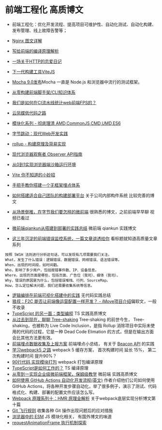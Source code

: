 # 前端工程化 高质博文
* 前端工程化：优化开发流程、提高项目可维护性、自动化测试、自动化构建、发布管理、线上故障告警等；

* [Nginx 图文详解](https://mp.weixin.qq.com/s/vZkXcMOOWu0tsZ_5a6gtew)
* [写给前端的编译原理解析](https://mp.weixin.qq.com/s/Ck5M7vyMe8_8GNqZtA3e0w)
* [一场关于HTTP的恋爱日记](https://mp.weixin.qq.com/s/7Bp8Q9ySIXpnaBfO4jk6Vw)
* [下一代构建工具ViteJS](https://mp.weixin.qq.com/s/NKquEOw1ZP-n2CXcJq9zQw)
* [Mocha 9.0发布](https://github.com/mochajs/mocha/releases/tag/v9.0.0)Mocha 一直是 Node.js 和浏览器中流行的测试框架。
* [从零构建前端脚手架/CLI知识体系](https://juejin.cn/post/6966119324478079007#heading-22)
* [我们是如何在CI流水线统计web前端FPS的？](https://mp.weixin.qq.com/s/fD-jtZ0ETUWwyL3YhmA3kw)
* [云凤蝶低代码之路](https://mp.weixin.qq.com/s/uWLwjJ-fjDL2BR2i7aebVw)
* [模块化系列 - 彻底理清 AMD,CommonJS,CMD,UMD,ES6](https://zhuanlan.zhihu.com/p/108217164)
* [字节跳动：现代Web开发实践](https://mp.weixin.qq.com/s/0VDBAgEvqB1xiUs540Fu9A)
* [rollup - 构建原理及简易实现](https://mp.weixin.qq.com/s/diE0M-TWtGoYUUTfTNN26A)
* [现代浏览器观察者 Observer API指南](https://juejin.cn/post/6844903976937209863#heading-4)
* [从0到1实现浏览器端沙箱运行环境](https://mp.weixin.qq.com/s/7CD_F0hEZtYRK0fvBWb_gQ)
* [Vite 你不知道的小妙招](https://mp.weixin.qq.com/s/J_HBCBATgVEexbhzKvb2wQ)
* [手把手教你搭建一个无框架埋点体系](https://mp.weixin.qq.com/s/TcaOUBMBBEGQoQPAjYXb_Q)
* [如何搭建适合自己团队的构建部署平台](https://mp.weixin.qq.com/s/sI-2j9kxAFbZdGSdDnMtVA) 关于公司内部构件系统 比较完善的博文
* [从场景倒推，在字节我们要怎样的微前端](https://mp.weixin.qq.com/s/pTjaje1LUQ2K6VnfsM2eSg) 很熟悉的博文，之前前端早早聊 视频已看过
* [微前端qiankun从搭建到部署的实践总结](https://mp.weixin.qq.com/s/0ox_sLQluMR6gL88yzfIkg) 微前端 qiankun 实践博文
* [这三年沉淀的前端错误监控系统，一篇文章讲透给你](https://mp.weixin.qq.com/s/NY72_cRGAPsex78YwVF_hg) 看标题就知道高质量文章系列
```
按照 5W1H 法则进行分析这句话，可以发现有几项需要我们关注。
What，发⽣了什么错误：逻辑错误、数据错误、⽹络错误、语法错误等。
When，出现的时间段，如时间戳。
Who，影响了多少用户，包括报错事件数、IP、设备信息。
Where，出现的页面是哪些，包括页面、广告位（我司）、媒体（我司）。
Why，错误的原因是为什么，包括错误堆栈、⾏列、SourceMap。
How，怎么定位解决问题，我们还需要收集系统等信息。
```
* [逻辑编排在前端可视化搭建中的实践](https://juejin.cn/post/6942459694430552071) 无代码实践总结
* [狼叔：F2C 能否让前端像运营配置一样开发？ - iMove项目介绍](https://jishuin.proginn.com/p/763bfbd37be6)偏软文，一般不收录
* [TypeScript 的另一面：类型编程](https://juejin.cn/post/6989796543880495135?from=main_page#heading-22) TS 实践高质博文
* [从过去到现在，聊聊 Tree-shaking](https://mp.weixin.qq.com/s/TNXO2ifPymaTxIqzBAmkSQ) Tree-shaking 的前世今生， Tree-shaking，也被称为 Live Code Inclusion，是指 Rollup 消除项目中实际未使用的代码的过程，它是一种 Dead Code Elimation 的方式，但是在输出方面会比其他方法更有效。
* [前端埋点数据收集及上报方案](https://www.shymean.com/article/%E5%89%8D%E7%AB%AF%E5%9F%8B%E7%82%B9%E6%95%B0%E6%8D%AE%E6%94%B6%E9%9B%86%E5%8F%8A%E4%B8%8A%E6%8A%A5%E6%96%B9%E6%A1%88) 前端埋点小总结， 有关于 [Beacon API](https://developer.mozilla.org/zh-CN/docs/Web/API/Beacon_API) 的实践
* [学习webpack5 之路](https://mp.weixin.qq.com/s/pwynolH0pTtT38f-xBUsXw) webpack 5 缓存方案， 首次构建时间 延长 15%， 第二次构建时间 提升90%？
* [90行代码 实现模块打包](https://mp.weixin.qq.com/s/jmtLatozjNxQSg9URBs1Vg) webpack 打包编译原理
* [TypeScript是如何工作的？](https://mp.weixin.qq.com/s/XF8tWJlwZC04WTdmltmXNQ) TS 编译原理
* [从零到一实现企业级微前端框架，保姆级教学](https://juejin.cn/post/7004661323124441102#heading-0) 微前端 实践高质博文
* [如何使用 GitHub Actions 自动化开发流程(英文)](https://posthog.com/blog/automating-a-software-company-with-github-actions) 作者介绍他们公司如何使用 GitHub Actions，将各种开发步骤自动化，举了很多例子，演示了测试、代码格式化、构建、部署的配置文件应该怎么写。
* [Webpack 原理系列十：HMR 原理全解析](https://mp.weixin.qq.com/s/cbYMpuc4hnV9NA4VfqJLvg) 关于webpack底层实现分析博文第十篇
* [Git 飞行规则](https://github.com/k88hudson/git-flight-rules/blob/master/README_zh-CN.md) 收集各种 Git 操作出现问题后的应对措施
* [浏览器中的 ESM](https://mp.weixin.qq.com/s/bMgYgS6rWPkerDo-D6vmMw) JS 模块化相关， 有国外博文的味道
* [requestAnimationFrame 执行机制探索](https://mp.weixin.qq.com/s/ocFcBRjj8xzizF5ebFepdA)